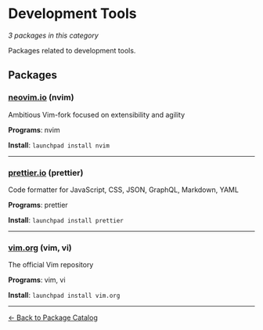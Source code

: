 # Development Tools

*3 packages in this category*

Packages related to development tools.

## Packages

### [neovim.io](../packages/neovimio.md) (nvim)

Ambitious Vim-fork focused on extensibility and agility

**Programs**: nvim

**Install**: `launchpad install nvim`

---

### [prettier.io](../packages/prettierio.md) (prettier)

Code formatter for JavaScript, CSS, JSON, GraphQL, Markdown, YAML

**Programs**: prettier

**Install**: `launchpad install prettier`

---

### [vim.org](../packages/vimorg.md) (vim, vi)

The official Vim repository

**Programs**: vim, vi

**Install**: `launchpad install vim.org`

---

[← Back to Package Catalog](../package-catalog.md)
